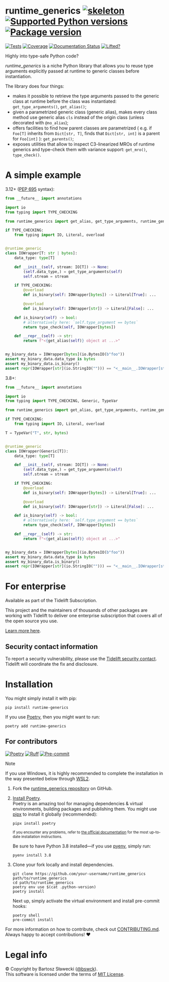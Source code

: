 # runtime_generics [![skeleton](https://img.shields.io/badge/0.0.2rc–166–gf236e83-skeleton?label=%F0%9F%92%80%20bswck/skeleton&labelColor=black&color=grey&link=https%3A//github.com/bswck/skeleton)](https://github.com/bswck/skeleton/tree/0.0.2rc-166-gf236e83) [![Supported Python versions](https://img.shields.io/pypi/pyversions/runtime-generics.svg?logo=python&label=Python)](https://pypi.org/project/runtime-generics/) [![Package version](https://img.shields.io/pypi/v/runtime-generics?label=PyPI)](https://pypi.org/project/runtime-generics/)

[![Tests](https://github.com/bswck/runtime_generics/actions/workflows/test.yml/badge.svg)](https://github.com/bswck/runtime_generics/actions/workflows/test.yml)
[![Coverage](https://coverage-badge.samuelcolvin.workers.dev/bswck/runtime_generics.svg)](https://coverage-badge.samuelcolvin.workers.dev/redirect/bswck/runtime_generics)
[![Documentation Status](https://readthedocs.org/projects/runtime-generics/badge/?version=latest)](https://runtime-generics.readthedocs.io/en/latest/?badge=latest)
[![Lifted?](https://tidelift.com/badges/package/pypi/runtime-generics)](https://tidelift.com/subscription/pkg/pypi-runtime-generics?utm_source=pypi-runtime-generics&utm_medium=readme)

Highly into type-safe Python code?

_runtime_generics_ is a niche Python library that allows you to reuse type arguments explicitly passed at runtime
to generic classes before instantiation.

The library does four things:
- makes it possible to retrieve the type arguments passed to the generic class at runtime
  before the class was instantiated: `get_type_arguments()`, `get_alias()`;
- given a parametrized generic class (generic alias),
  makes every class method use generic alias `cls` instead of the origin class
  (unless decorated with `@no_alias`);
- offers facilities to find how parent classes are parametrized (
  e.g. if `Foo[T]` inherits from `Dict[str, T]`,
  finds that `Dict[str, int]` is a parent for `Foo[int]`
  ): `get_parents()`;
- exposes utilities that allow to inspect C3-linearized MROs of runtime generics
  and type-check them with variance support: `get_mro()`, `type_check()`.

# A simple example
3.12+ ([PEP 695](https://peps.python.org/pep-0695) syntax):
```python
from __future__ import annotations

import io
from typing import TYPE_CHECKING

from runtime_generics import get_alias, get_type_arguments, runtime_generic, type_check

if TYPE_CHECKING:
    from typing import IO, Literal, overload


@runtime_generic
class IOWrapper[T: str | bytes]:
    data_type: type[T]

    def __init__(self, stream: IO[T]) -> None:
        (self.data_type,) = get_type_arguments(self)
        self.stream = stream

    if TYPE_CHECKING:
        @overload
        def is_binary(self: IOWrapper[bytes]) -> Literal[True]: ...

        @overload
        def is_binary(self: IOWrapper[str]) -> Literal[False]: ...

    def is_binary(self) -> bool:
        # alternatively here: `self.type_argument == bytes`
        return type_check(self, IOWrapper[bytes])

    def __repr__(self) -> str:
        return f"<{get_alias(self)} object at ...>"


my_binary_data = IOWrapper[bytes](io.BytesIO(b"foo"))
assert my_binary_data.data_type is bytes
assert my_binary_data.is_binary()
assert repr(IOWrapper[str](io.StringIO(""))) == "<__main__.IOWrapper[str] object at ...>"
```

3.8+:

```python
from __future__ import annotations

import io
from typing import TYPE_CHECKING, Generic, TypeVar

from runtime_generics import get_alias, get_type_arguments, runtime_generic, type_check

if TYPE_CHECKING:
    from typing import IO, Literal, overload

T = TypeVar("T", str, bytes)


@runtime_generic
class IOWrapper(Generic[T]):
    data_type: type[T]

    def __init__(self, stream: IO[T]) -> None:
        (self.data_type,) = get_type_arguments(self)
        self.stream = stream

    if TYPE_CHECKING:
        @overload
        def is_binary(self: IOWrapper[bytes]) -> Literal[True]: ...

        @overload
        def is_binary(self: IOWrapper[str]) -> Literal[False]: ...

    def is_binary(self) -> bool:
        # alternatively here: `self.type_argument == bytes`
        return type_check(self, IOWrapper[bytes])

    def __repr__(self) -> str:
        return f"<{get_alias(self)} object at ...>"


my_binary_data = IOWrapper[bytes](io.BytesIO(b"foo"))
assert my_binary_data.data_type is bytes
assert my_binary_data.is_binary()
assert repr(IOWrapper[str](io.StringIO(""))) == "<__main__.IOWrapper[str] object at ...>"
```

# For enterprise
Available as part of the Tidelift Subscription.

This project and the maintainers of thousands of other packages are working with Tidelift to deliver one enterprise subscription that covers all of the open source you use.

[Learn more here](https://tidelift.com/subscription/pkg/pypi-runtime-generics?utm_source=pypi-runtime-generics&utm_medium=referral&utm_campaign=github).

## Security contact information
To report a security vulnerability, please use the
[Tidelift security contact](https://tidelift.com/security).<br>
Tidelift will coordinate the fix and disclosure.

# Installation
You might simply install it with pip:

```shell
pip install runtime-generics
```

If you use [Poetry](https://python-poetry.org/), then you might want to run:

```shell
poetry add runtime-generics
```

## For contributors
[![Poetry](https://img.shields.io/endpoint?url=https://python-poetry.org/badge/v0.json)](https://python-poetry.org/)
[![Ruff](https://img.shields.io/endpoint?url=https://raw.githubusercontent.com/astral-sh/ruff/main/assets/badge/v2.json)](https://github.com/astral-sh/ruff)
[![Pre-commit](https://img.shields.io/badge/pre--commit-enabled-brightgreen?logo=pre-commit&logoColor=white)](https://github.com/pre-commit/pre-commit)
<!--
This section was generated from bswck/skeleton@0.0.2rc-166-gf236e83.
Instead of changing this particular file, you might want to alter the template:
https://github.com/bswck/skeleton/tree/0.0.2rc-166-gf236e83/project/README.md.jinja
-->
> [!Note]
> If you use Windows, it is highly recommended to complete the installation in the way presented below through [WSL2](https://learn.microsoft.com/en-us/windows/wsl/install).
1.  Fork the [runtime_generics repository](https://github.com/bswck/runtime_generics) on GitHub.

1.  [Install Poetry](https://python-poetry.org/docs/#installation).<br/>
    Poetry is an amazing tool for managing dependencies & virtual environments, building packages and publishing them.
    You might use [pipx](https://github.com/pypa/pipx#readme) to install it globally (recommended):

    ```shell
    pipx install poetry
    ```

    <sub>If you encounter any problems, refer to [the official documentation](https://python-poetry.org/docs/#installation) for the most up-to-date installation instructions.</sub>

    Be sure to have Python 3.8 installed—if you use [pyenv](https://github.com/pyenv/pyenv#readme), simply run:

    ```shell
    pyenv install 3.8
    ```

1.  Clone your fork locally and install dependencies.

    ```shell
    git clone https://github.com/your-username/runtime_generics path/to/runtime_generics
    cd path/to/runtime_generics
    poetry env use $(cat .python-version)
    poetry install
    ```

    Next up, simply activate the virtual environment and install pre-commit hooks:

    ```shell
    poetry shell
    pre-commit install
    ```

For more information on how to contribute, check out [CONTRIBUTING.md](https://github.com/bswck/runtime_generics/blob/HEAD/CONTRIBUTING.md).<br/>
Always happy to accept contributions! ❤️

# Legal info
© Copyright by Bartosz Sławecki ([@bswck](https://github.com/bswck)).
<br />This software is licensed under the terms of [MIT License](https://github.com/bswck/runtime_generics/blob/HEAD/LICENSE).
